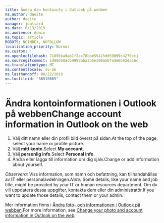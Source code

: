 ```yaml
---
title: Ändra din kontoinfo i Outlook på webben
ms.author: daeite
author: daeite
manager: joallard
ms.date: 6/13/2019
ms.audience: Admin
ms.topic: article
ROBOTS: NOINDEX, NOFOLLOW
localization_priority: Normal
ms.custom: ''
ms.openlocfilehash: 71895ba9ab1f2ac78bbe59415dd59099c4270cc1
ms.sourcegitcommit: 1d98db8acb9959aba3b5e308a567ade6b62da56c
ms.translationtype: MT
ms.contentlocale: sv-SE
ms.lasthandoff: 08/22/2019
ms.locfileid: "36510605"
---
```

# <a name="change-account-information-in-outlook-on-the-web"></a><span data-ttu-id="11181-102">Ändra kontoinformationen i Outlook på webben</span><span class="sxs-lookup"><span data-stu-id="11181-102">Change account information in Outlook on the web</span></span>

1. <span data-ttu-id="11181-103">Välj ditt namn eller din profil bild överst på sidan.</span><span class="sxs-lookup"><span data-stu-id="11181-103">At the top of the page, select your name or profile picture.</span></span>
1. <span data-ttu-id="11181-104">Välj **mitt konto**.</span><span class="sxs-lookup"><span data-stu-id="11181-104">Select **My account**.</span></span>
1. <span data-ttu-id="11181-105">Välj **personlig info**.</span><span class="sxs-lookup"><span data-stu-id="11181-105">Select **Personal info**.</span></span>
1. <span data-ttu-id="11181-106">Ändra eller lägga till information om dig själv.</span><span class="sxs-lookup"><span data-stu-id="11181-106">Change or add information about yourself.</span></span>

<span data-ttu-id="11181-107">*Observera:* Viss information, som namn och befattning, kan tillhandahållas av IT eller personalavdelningen.</span><span class="sxs-lookup"><span data-stu-id="11181-107">*Note:* Some details, like your name and job title, might be provided by your IT or human resources department.</span></span> <span data-ttu-id="11181-108">Om du vill uppdatera dessa uppgifter, kontakta dem eller din administratör.</span><span class="sxs-lookup"><span data-stu-id="11181-108">If you want to update those details, contact them or your admin.</span></span>

<span data-ttu-id="11181-109">Mer information finns i [Ändra foto- och informationen i Outlook på webben](https://support.office.com/article/b2dbb289-851d-4bed-93c3-3e136f5659ec).</span><span class="sxs-lookup"><span data-stu-id="11181-109">For more information, see [Change your photo and account information in Outlook on the web](https://support.office.com/article/b2dbb289-851d-4bed-93c3-3e136f5659ec).</span></span>